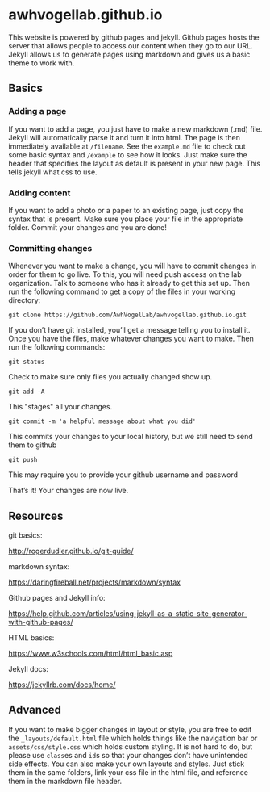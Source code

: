 # awhvogellab.github.io

This website is powered by github pages and jekyll. Github pages hosts the server that allows people to access our content when they go to our URL. Jekyll allows us to generate pages using markdown and gives us a basic theme to work with. 

## Basics

### Adding a page

If you want to add a page, you just have to make a new markdown (.md) file. Jekyll will automatically parse it and turn it into html. The page is then immediately available at `/filename`. See the `example.md` file to check out some basic syntax and `/example` to see how it looks. Just make sure the header that specifies the layout as default is present in your new page. This tells jekyll what css to use.

### Adding content

If you want to add a photo or a paper to an existing page, just copy the syntax that is present. Make sure you place your file in the appropriate folder. Commit your changes and you are done!

### Committing changes

Whenever you want to make a change, you will have to commit changes in order for them to go live. To this, you will need push access on the lab organization. Talk to someone who has it already to get this set up. Then run the following command to get a copy of the files in your working directory:

`git clone https://github.com/AwhVogelLab/awhvogellab.github.io.git`

If you don’t have git installed, you’ll get a message telling you to install it. Once you have the files, make whatever changes you want to make. Then run the following commands:

`git status`

Check to make sure only files you actually changed show up.

`git add -A`

This "stages" all your changes.

`git commit -m 'a helpful message about what you did'`

This commits your changes to your local history, but we still need to send them to github

`git push`

This may require you to provide your github username and password

That’s it! Your changes are now live.

## Resources

git basics:

http://rogerdudler.github.io/git-guide/

markdown syntax:

https://daringfireball.net/projects/markdown/syntax

Github pages and Jekyll info:

https://help.github.com/articles/using-jekyll-as-a-static-site-generator-with-github-pages/

HTML basics:

https://www.w3schools.com/html/html_basic.asp

Jekyll docs:

https://jekyllrb.com/docs/home/

## Advanced

If you want to make bigger changes in layout or style, you are free to edit the `_layouts/default.html` file which holds things like the navigation bar or `assets/css/style.css` which holds custom styling. It is not hard to do, but please use `class`es and `id`s so that your changes don’t have unintended side effects. You can also make your own layouts and styles. Just stick them in the same folders, link your css file in the html file, and reference them in the markdown file header.